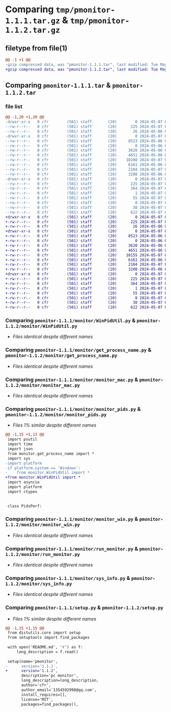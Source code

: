 # Comparing `tmp/pmonitor-1.1.1.tar.gz` & `tmp/pmonitor-1.1.2.tar.gz`

## filetype from file(1)

```diff
@@ -1 +1 @@
-gzip compressed data, was "pmonitor-1.1.1.tar", last modified: Tue May  7 07:41:52 2024, max compression
+gzip compressed data, was "pmonitor-1.1.2.tar", last modified: Tue May  7 07:58:35 2024, max compression
```

## Comparing `pmonitor-1.1.1.tar` & `pmonitor-1.1.2.tar`

### file list

```diff
@@ -1,20 +1,20 @@
-drwxr-xr-x   0 cfr        (501) staff       (20)        0 2024-05-07 07:41:52.570284 pmonitor-1.1.1/
--rw-r--r--   0 cfr        (501) staff       (20)      225 2024-05-07 07:41:52.569752 pmonitor-1.1.1/PKG-INFO
--rw-r--r--   0 cfr        (501) staff       (20)       26 2024-05-06 02:50:55.000000 pmonitor-1.1.1/README.md
-drwxr-xr-x   0 cfr        (501) staff       (20)        0 2024-05-07 07:41:52.565272 pmonitor-1.1.1/monitor/
--rw-r--r--   0 cfr        (501) staff       (20)     8523 2024-05-06 09:32:42.000000 pmonitor-1.1.1/monitor/WinPidUtil.py
--rw-r--r--   0 cfr        (501) staff       (20)        0 2024-05-06 02:50:55.000000 pmonitor-1.1.1/monitor/__init__.py
--rw-r--r--   0 cfr        (501) staff       (20)     3620 2024-05-06 08:11:43.000000 pmonitor-1.1.1/monitor/get_process_name.py
--rw-r--r--   0 cfr        (501) staff       (20)     4651 2024-05-06 02:50:55.000000 pmonitor-1.1.1/monitor/monitor_mac.py
--rw-r--r--   0 cfr        (501) staff       (20)    10208 2024-05-07 07:21:02.000000 pmonitor-1.1.1/monitor/monitor_pids.py
--rw-r--r--   0 cfr        (501) staff       (20)     6161 2024-05-06 02:50:55.000000 pmonitor-1.1.1/monitor/monitor_win.py
--rw-r--r--   0 cfr        (501) staff       (20)     2104 2024-05-07 07:41:37.000000 pmonitor-1.1.1/monitor/run_monitor.py
--rw-r--r--   0 cfr        (501) staff       (20)     3208 2024-05-06 02:50:55.000000 pmonitor-1.1.1/monitor/sys_info.py
-drwxr-xr-x   0 cfr        (501) staff       (20)        0 2024-05-07 07:41:52.568883 pmonitor-1.1.1/pmonitor.egg-info/
--rw-r--r--   0 cfr        (501) staff       (20)      225 2024-05-07 07:41:52.000000 pmonitor-1.1.1/pmonitor.egg-info/PKG-INFO
--rw-r--r--   0 cfr        (501) staff       (20)      364 2024-05-07 07:41:52.000000 pmonitor-1.1.1/pmonitor.egg-info/SOURCES.txt
--rw-r--r--   0 cfr        (501) staff       (20)        1 2024-05-07 07:41:52.000000 pmonitor-1.1.1/pmonitor.egg-info/dependency_links.txt
--rw-r--r--   0 cfr        (501) staff       (20)       55 2024-05-07 07:41:52.000000 pmonitor-1.1.1/pmonitor.egg-info/entry_points.txt
--rw-r--r--   0 cfr        (501) staff       (20)        8 2024-05-07 07:41:52.000000 pmonitor-1.1.1/pmonitor.egg-info/top_level.txt
--rw-r--r--   0 cfr        (501) staff       (20)       38 2024-05-07 07:41:52.570545 pmonitor-1.1.1/setup.cfg
--rw-r--r--   0 cfr        (501) staff       (20)      622 2024-05-07 07:41:51.000000 pmonitor-1.1.1/setup.py
+drwxr-xr-x   0 cfr        (501) staff       (20)        0 2024-05-07 07:58:35.102743 pmonitor-1.1.2/
+-rw-r--r--   0 cfr        (501) staff       (20)      225 2024-05-07 07:58:35.102294 pmonitor-1.1.2/PKG-INFO
+-rw-r--r--   0 cfr        (501) staff       (20)       26 2024-05-06 02:50:55.000000 pmonitor-1.1.2/README.md
+drwxr-xr-x   0 cfr        (501) staff       (20)        0 2024-05-07 07:58:35.098627 pmonitor-1.1.2/monitor/
+-rw-r--r--   0 cfr        (501) staff       (20)     8523 2024-05-06 09:32:42.000000 pmonitor-1.1.2/monitor/WinPidUtil.py
+-rw-r--r--   0 cfr        (501) staff       (20)        0 2024-05-06 02:50:55.000000 pmonitor-1.1.2/monitor/__init__.py
+-rw-r--r--   0 cfr        (501) staff       (20)     3620 2024-05-06 08:11:43.000000 pmonitor-1.1.2/monitor/get_process_name.py
+-rw-r--r--   0 cfr        (501) staff       (20)     4651 2024-05-06 02:50:55.000000 pmonitor-1.1.2/monitor/monitor_mac.py
+-rw-r--r--   0 cfr        (501) staff       (20)    10155 2024-05-07 07:58:20.000000 pmonitor-1.1.2/monitor/monitor_pids.py
+-rw-r--r--   0 cfr        (501) staff       (20)     6161 2024-05-06 02:50:55.000000 pmonitor-1.1.2/monitor/monitor_win.py
+-rw-r--r--   0 cfr        (501) staff       (20)     2104 2024-05-07 07:41:37.000000 pmonitor-1.1.2/monitor/run_monitor.py
+-rw-r--r--   0 cfr        (501) staff       (20)     3208 2024-05-06 02:50:55.000000 pmonitor-1.1.2/monitor/sys_info.py
+drwxr-xr-x   0 cfr        (501) staff       (20)        0 2024-05-07 07:58:35.101593 pmonitor-1.1.2/pmonitor.egg-info/
+-rw-r--r--   0 cfr        (501) staff       (20)      225 2024-05-07 07:58:34.000000 pmonitor-1.1.2/pmonitor.egg-info/PKG-INFO
+-rw-r--r--   0 cfr        (501) staff       (20)      364 2024-05-07 07:58:35.000000 pmonitor-1.1.2/pmonitor.egg-info/SOURCES.txt
+-rw-r--r--   0 cfr        (501) staff       (20)        1 2024-05-07 07:58:34.000000 pmonitor-1.1.2/pmonitor.egg-info/dependency_links.txt
+-rw-r--r--   0 cfr        (501) staff       (20)       55 2024-05-07 07:58:34.000000 pmonitor-1.1.2/pmonitor.egg-info/entry_points.txt
+-rw-r--r--   0 cfr        (501) staff       (20)        8 2024-05-07 07:58:34.000000 pmonitor-1.1.2/pmonitor.egg-info/top_level.txt
+-rw-r--r--   0 cfr        (501) staff       (20)       38 2024-05-07 07:58:35.102955 pmonitor-1.1.2/setup.cfg
+-rw-r--r--   0 cfr        (501) staff       (20)      622 2024-05-07 07:58:26.000000 pmonitor-1.1.2/setup.py
```

### Comparing `pmonitor-1.1.1/monitor/WinPidUtil.py` & `pmonitor-1.1.2/monitor/WinPidUtil.py`

 * *Files identical despite different names*

### Comparing `pmonitor-1.1.1/monitor/get_process_name.py` & `pmonitor-1.1.2/monitor/get_process_name.py`

 * *Files identical despite different names*

### Comparing `pmonitor-1.1.1/monitor/monitor_mac.py` & `pmonitor-1.1.2/monitor/monitor_mac.py`

 * *Files identical despite different names*

### Comparing `pmonitor-1.1.1/monitor/monitor_pids.py` & `pmonitor-1.1.2/monitor/monitor_pids.py`

 * *Files 1% similar despite different names*

```diff
@@ -1,15 +1,13 @@
 import psutil
 import time
 import json
 from monitor.get_process_name import *
 import sys
-import platform
-if platform.system == 'Windows':
-    from monitor.WinPidUtil import *
+from monitor.WinPidUtil import *
 import asyncio
 import platform
 import ctypes
 
 
 class PidsPerf:
```

### Comparing `pmonitor-1.1.1/monitor/monitor_win.py` & `pmonitor-1.1.2/monitor/monitor_win.py`

 * *Files identical despite different names*

### Comparing `pmonitor-1.1.1/monitor/run_monitor.py` & `pmonitor-1.1.2/monitor/run_monitor.py`

 * *Files identical despite different names*

### Comparing `pmonitor-1.1.1/monitor/sys_info.py` & `pmonitor-1.1.2/monitor/sys_info.py`

 * *Files identical despite different names*

### Comparing `pmonitor-1.1.1/setup.py` & `pmonitor-1.1.2/setup.py`

 * *Files 1% similar despite different names*

```diff
@@ -1,15 +1,15 @@
 from distutils.core import setup
 from setuptools import find_packages
 
 with open('README.md', 'r') as f:
     long_description = f.read()
 
 setup(name='pmonitor',
-      version='1.1.1',
+      version='1.1.2',
       description='pc monitor',
       long_description=long_description,
       author='cfr',
       author_email='1354592998@qq.com',
       install_requires=[],
       license='MIT',
       packages=find_packages(),
```

